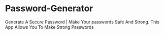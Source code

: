 # Password-Generator
Generate A Secure Password | Make Your passwords Safe And Strong. This App Allows You To Make Strong Passwords
